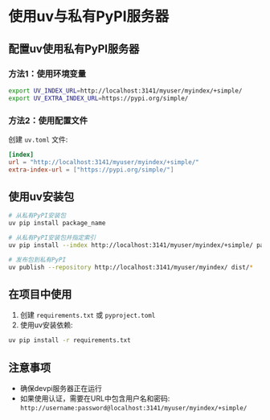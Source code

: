 # 使用uv与私有PyPI服务器

## 配置uv使用私有PyPI服务器

### 方法1：使用环境变量
```bash
export UV_INDEX_URL=http://localhost:3141/myuser/myindex/+simple/
export UV_EXTRA_INDEX_URL=https://pypi.org/simple/
```

### 方法2：使用配置文件
创建 `uv.toml` 文件:
```toml
[index]
url = "http://localhost:3141/myuser/myindex/+simple/"
extra-index-url = ["https://pypi.org/simple/"]
```

## 使用uv安装包
```bash
# 从私有PyPI安装包
uv pip install package_name

# 从私有PyPI安装包并指定索引
uv pip install --index http://localhost:3141/myuser/myindex/+simple/ package_name

# 发布包到私有PyPI
uv publish --repository http://localhost:3141/myuser/myindex/ dist/*
```

## 在项目中使用
1. 创建 `requirements.txt` 或 `pyproject.toml`
2. 使用uv安装依赖:
```bash
uv pip install -r requirements.txt
```

## 注意事项
- 确保devpi服务器正在运行
- 如果使用认证，需要在URL中包含用户名和密码:
  `http://username:password@localhost:3141/myuser/myindex/+simple/`
